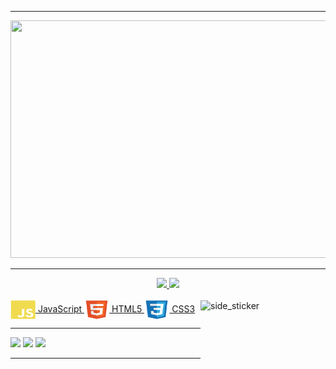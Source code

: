 
<hr>

<div align="center">
  <img src="https://64.media.tumblr.com/aa691371cfd111697a51cc4f112c732c/tumblr_pcg8urHJeX1tf04pfo1_640.gif" width="700px" height="380px" />
</div>

<hr>

<div align="center">
  <a href="https://github.com/daviteiixeira">
  <img height="180em" src="https://github-readme-stats.vercel.app/api?username=daviteiixeira&show_icons=true&theme=dracula&include_all_commits=true&count_private=true"/>
  <img height="180em" src="https://github-readme-stats.vercel.app/api/top-langs/?username=daviteiixeira&layout=compact&langs_count=7&theme=dracula"/>
</div>  
  
<div style="display: inline_block"><br>
  <img align="center" alt="Davi-Js" height="30" width="40" src="https://raw.githubusercontent.com/devicons/devicon/master/icons/javascript/javascript-plain.svg"> JavaScript
  <img align="center" alt="Rafa-HTML" height="30" width="40" src="https://raw.githubusercontent.com/devicons/devicon/master/icons/html5/html5-original.svg">
  HTML5
  <img align="center" alt="Rafa-CSS" height="30" width="40" src="https://raw.githubusercontent.com/devicons/devicon/master/icons/css3/css3-original.svg">
  CSS3
  <img align="right" width=200px height=200px alt="side_sticker" src="https://media.giphy.com/media/TEnXkcsHrP4YedChhA/giphy.gif" />
</div>

<hr>

<div>
  <a href="https://instagram.com/davi.azevdo70" target="_blank"><img src="https://img.shields.io/badge/-Instagram-%23E4405F?style=for-the-badge&logo=instagram&logoColor=white" target="_blank"></a>
  <a href = "davideazevedo72@gmail.com"><img src="https://img.shields.io/badge/-Gmail-%23333?style=for-the-badge&logo=gmail&logoColor=white" target="_blank"></a>
  <a href="https://www.linkedin.com/idavi-teixeira-219059257" target="_blank"><img src="https://img.shields.io/badge/-LinkedIn-%230077B5?style=for-the-badge&logo=linkedin&logoColor=white" target="_blank"></a> 
</div>

<hr>
  

